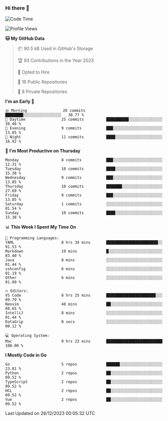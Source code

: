 ### Hi there 👋
<!--![visitors](https://visitor-badge.glitch.me/badge?page_id=d0zingcat)-->
<!--
**d0zingcat/d0zingcat** is a ✨ _special_ ✨ repository because its `README.md` (this file) appears on your GitHub profile.

Here are some ideas to get you started:

- 🔭 I’m currently working on ...
- 🌱 I’m currently learning ...
- 👯 I’m looking to collaborate on ...
- 🤔 I’m looking for help with ...
- 💬 Ask me about ...
- 📫 How to reach me: ...
- 😄 Pronouns: ...
- ⚡ Fun fact: ...
-->
<!--START_SECTION:waka-->
![Code Time](http://img.shields.io/badge/Code%20Time-3%2C271%20hrs%2026%20mins-blue)

![Profile Views](http://img.shields.io/badge/Profile%20Views-1-blue)

**🐱 My GitHub Data** 

> 📦 90.5 kB Used in GitHub's Storage 
 > 
> 🏆 93 Contributions in the Year 2023
 > 
> 💼 Opted to Hire
 > 
> 📜 16 Public Repositories 
 > 
> 🔑 8 Private Repositories 
 > 
**I'm an Early 🐤** 

```text
🌞 Morning                20 commits          ████████░░░░░░░░░░░░░░░░░   30.77 % 
🌆 Daytime                25 commits          ██████████░░░░░░░░░░░░░░░   38.46 % 
🌃 Evening                9 commits           ███░░░░░░░░░░░░░░░░░░░░░░   13.85 % 
🌙 Night                  11 commits          ████░░░░░░░░░░░░░░░░░░░░░   16.92 % 
```
📅 **I'm Most Productive on Thursday** 

```text
Monday                   8 commits           ███░░░░░░░░░░░░░░░░░░░░░░   12.31 % 
Tuesday                  10 commits          ████░░░░░░░░░░░░░░░░░░░░░   15.38 % 
Wednesday                9 commits           ███░░░░░░░░░░░░░░░░░░░░░░   13.85 % 
Thursday                 18 commits          ███████░░░░░░░░░░░░░░░░░░   27.69 % 
Friday                   9 commits           ███░░░░░░░░░░░░░░░░░░░░░░   13.85 % 
Saturday                 1 commits           ░░░░░░░░░░░░░░░░░░░░░░░░░   01.54 % 
Sunday                   10 commits          ████░░░░░░░░░░░░░░░░░░░░░   15.38 % 
```


📊 **This Week I Spent My Time On** 

```text
💬 Programming Languages: 
YAML                     8 hrs 34 mins       ███████████████████████░░   91.53 % 
Markdown                 19 mins             █░░░░░░░░░░░░░░░░░░░░░░░░   03.40 % 
Java                     8 mins              ░░░░░░░░░░░░░░░░░░░░░░░░░   01.44 % 
sshconfig                6 mins              ░░░░░░░░░░░░░░░░░░░░░░░░░   01.19 % 
Other                    6 mins              ░░░░░░░░░░░░░░░░░░░░░░░░░   01.09 % 

🔥 Editors: 
VS Code                  8 hrs 25 mins       ██████████████████████░░░   89.79 % 
Neovim                   48 mins             ██░░░░░░░░░░░░░░░░░░░░░░░   08.65 % 
IntelliJ                 8 mins              ░░░░░░░░░░░░░░░░░░░░░░░░░   01.44 % 
DataGrip                 0 secs              ░░░░░░░░░░░░░░░░░░░░░░░░░   00.12 % 

💻 Operating System: 
Mac                      9 hrs 22 mins       █████████████████████████   100.00 % 
```

**I Mostly Code in Go** 

```text
Go                       5 repos             ██████░░░░░░░░░░░░░░░░░░░   23.81 % 
Python                   2 repos             ██░░░░░░░░░░░░░░░░░░░░░░░   09.52 % 
TypeScript               2 repos             ██░░░░░░░░░░░░░░░░░░░░░░░   09.52 % 
HCL                      2 repos             ██░░░░░░░░░░░░░░░░░░░░░░░   09.52 % 
Vue                      2 repos             ██░░░░░░░░░░░░░░░░░░░░░░░   09.52 % 
```




 Last Updated on 28/12/2023 00:05:32 UTC
<!--END_SECTION:waka-->


